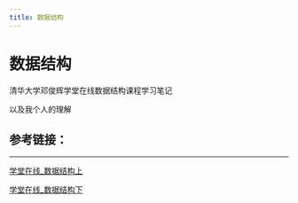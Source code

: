 ```yaml
---
title: 数据结构
---
```


# 数据结构

清华大学邓俊辉学堂在线数据结构课程学习笔记

以及我个人的理解

## 参考链接：

***

[学堂在线_数据结构上](https://www.xuetangx.com/courses/course-v1:TsinghuaX+30240184+sp/about)

[学堂在线_数据结构下](https://www.xuetangx.com/courses/course-v1:TsinghuaX+30240184_2X+sp/about)


